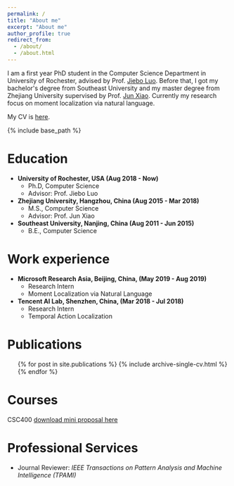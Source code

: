 ```yaml
---
permalink: /
title: "About me"
excerpt: "About me"
author_profile: true
redirect_from: 
  - /about/
  - /about.html
---
```


I am a first year PhD student in the Computer Science Department in University of Rochester, advised by Prof. [Jiebo Luo](http://www.cs.rochester.edu/u/jluo/). Before that, I got my bachelor's degree from Southeast University and my master degree from Zhejiang University supervised by Prof. [Jun Xiao](http://person.zju.edu.cn/en/junx). Currently my research focus on moment localization via natural language.

My CV is [here](http://academicpages.github.io/files/CV.pdf).

{% include base_path %}

Education
======
* **University of Rochester, USA (Aug 2018 - Now)**
	* Ph.D, Computer Science
	* Advisor: Prof. Jiebo Luo
* **Zhejiang University, Hangzhou, China (Aug 2015 - Mar 2018)**
	* M.S., Computer Science
	* Advisor: Prof. Jun Xiao
*  **Southeast University, Nanjing, China (Aug 2011 - Jun 2015)**
	* B.E., Computer Science

Work experience
======
* **Microsoft Research Asia, Beijing, China, (May 2019 - Aug 2019)**
	* Research Intern
	* Moment Localization via Natural Language
* **Tencent AI Lab, Shenzhen, China, (Mar 2018 - Jul 2018)**
	* Research Intern
	* Temporal Action Localization

Publications
======
  <ul>{% for post in site.publications %}
    {% include archive-single-cv.html %}
  {% endfor %}</ul>

Courses
======
CSC400 [download mini proposal here](http://sy-zhang.github.io/files/miniproposal.pdf)

Professional Services
======
* Journal Reviewer: <i> IEEE Transactions on Pattern Analysis and Machine Intelligence (TPAMI) </i>
